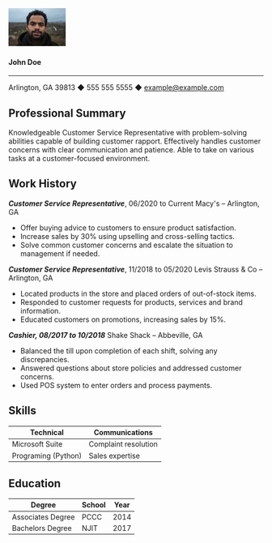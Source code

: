 ![picture](johndoe.jpeg)

#### John Doe 
_______
Arlington, GA 39813 ◆ 555 555 5555 ◆ example@example.com

## Professional Summary
Knowledgeable Customer Service Representative with problem-solving abilities capable of building customer rapport. Effectively handles customer concerns with clear communication and patience. Able to take on various tasks at a customer-focused environment.

## Work History
***Customer Service Representative***, 06/2020 to Current Macy's – Arlington,  GA
* Offer buying advice to customers to ensure product satisfaction.
* Increase sales by 30% using upselling and cross-selling tactics.
* Solve common customer concerns and escalate the situation to management if needed.


***Customer Service Representative***, 11/2018 to 05/2020 Levis Strauss & Co – Arlington, GA
* Located products in the store and placed orders of out-of-stock items.
* Responded to customer requests for products, services and brand information.
* Educated customers on promotions, increasing sales by 15%.

***Cashier, 08/2017 to 10/2018*** Shake Shack – Abbeville, GA
* Balanced the till upon completion of each shift, solving any discrepancies.
* Answered questions about store policies and addressed customer concerns.
* Used POS system to enter orders and process payments.

## Skills

|Technical          |     Communications         |
|-------------------|----------------------------| 
|Microsoft Suite    |     Complaint resolution   |
|Programing (Python)|     Sales expertise        |

## Education

|Degree             |       School        |       Year |
|-------------------|---------------------|------------|
|Associates Degree  |  PCCC               |       2014 |
|Bachelors Degree   |  NJIT               |       2017 |
